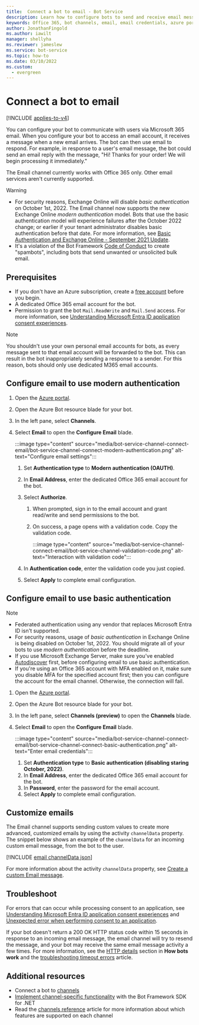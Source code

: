 ```yaml
---
title:  Connect a bot to email - Bot Service
description: Learn how to configure bots to send and receive email messages by connecting them to Microsoft 365 email. See how to customize messages.
keywords: Office 365, bot channels, email, email credentials, azure portal, custom email
author: JonathanFingold
ms.author: iawilt
manager: shellyha
ms.reviewer: jameslew
ms.service: bot-service
ms.topic: how-to
ms.date: 03/10/2022
ms.custom:
  - evergreen
---
```


# Connect a bot to email

[!INCLUDE [applies-to-v4](includes/applies-to-v4-current.md)]

You can configure your bot to communicate with users via Microsoft 365 email. When you configure your bot to access an email account, it receives a message when a new email arrives. The bot can then use email to respond. For example, in response to a user's email message, the bot could send an email reply with the message, "Hi! Thanks for your order! We will begin processing it immediately."

The Email channel currently works with Office 365 only. Other email services aren't currently supported.

> [!WARNING]
>
> - For security reasons, Exchange Online will disable _basic authentication_ on October 1st, 2022. The Email channel now supports the new Exchange Online _modern authentication_ model. Bots that use the basic authentication model will experience failures after the October 2022 change; or earlier if your tenant administrator disables basic authentication before that date. For more information, see [Basic Authentication and Exchange Online - September 2021 Update](https://techcommunity.microsoft.com/t5/exchange-team-blog/basic-authentication-and-exchange-online-september-2021-update/ba-p/2772210).
> - It's a violation of the Bot Framework [Code of Conduct](https://www.botframework.com/Content/Developer-Code-of-Conduct-for-Microsoft-Bot-Framework.htm) to create "spambots", including bots that send unwanted or unsolicited bulk email.

## Prerequisites

- If you don't have an Azure subscription, create a [free account](https://azure.microsoft.com/free/?WT.mc_id=A261C142F) before you begin.
- A dedicated Office 365 email account for the bot.
- Permission to grant the bot `Mail.ReadWrite` and `Mail.Send` access. For more information, see [Understanding Microsoft Entra ID application consent experiences](/azure/active-directory/develop/application-consent-experience).

> [!NOTE]
> You shouldn't use your own personal email accounts for bots, as every message sent to that email account will be forwarded to the bot. This can result in the bot inappropriately sending a response to a sender. For this reason, bots should only use dedicated M365 email accounts.

## Configure email to use modern authentication

1. Open the [Azure portal](https://portal.azure.com/).
1. Open the Azure Bot resource blade for your bot.
1. In the left pane, select **Channels**.
1. Select **Email** to open the **Configure Email** blade.

    :::image type="content" source="media/bot-service-channel-connect-email/bot-service-channel-connect-modern-authentication.png" alt-text="Configure email settings":::

    1. Set **Authentication type** to **Modern authentication (OAUTH)**.
    1. In **Email Address**, enter the dedicated Office 365 email account for the bot.
    1. Select **Authorize**.
        1. When prompted, sign in to the email account and grant read/write and send permissions to the bot.
        1. On success, a page opens with a validation code. Copy the validation code.

            :::image type="content" source="media/bot-service-channel-connect-email/bot-service-channel-validation-code.png" alt-text="Interaction with validation code":::

    1. In **Authentication code**, enter the validation code you just copied.
    1. Select **Apply** to complete email configuration.

## Configure email to use basic authentication

> [!NOTE]
>
> - Federated authentication using any vendor that replaces Microsoft Entra ID isn't supported.
> - For security reasons, usage of _basic authentication_ in Exchange Online is being disabled on October 1st, 2022.
>   You should migrate all of your bots to use _modern authentication_ before the deadline.
> - If you use Microsoft Exchange Server, make sure you've enabled [Autodiscover](/exchange/client-developer/exchange-web-services/autodiscover-for-exchange) first, before configuring email to use basic authentication.
> - If you're using an Office 365 account with MFA enabled on it, make sure you disable MFA for the specified account first; then you can configure the account for the email channel. Otherwise, the connection will fail.

1. Open the [Azure portal](https://portal.azure.com/).
1. Open the Azure Bot resource blade for your bot.
1. In the left pane, select **Channels (preview)** to open the **Channels** blade.
1. Select **Email** to open the **Configure Email** blade.

    :::image type="content" source="media/bot-service-channel-connect-email/bot-service-channel-connect-basic-authentication.png" alt-text="Enter email credentials":::

    1. Set **Authentication type** to **Basic authentication (disabling staring October, 2022)**.
    1. In **Email Address**, enter the dedicated Office 365 email account for the bot.
    1. In **Password**, enter the password for the email account.
    1. Select **Apply** to complete email configuration.

## Customize emails

The Email channel supports sending custom values to create more advanced, customized emails by using the activity `channelData` property.
The snippet below shows an example of the `channelData` for an incoming custom email message, from the bot to the user.

[!INCLUDE [email channelData json](includes/snippet-channelData-email.md)]

For more information about the activity `channelData` property, see [Create a custom Email message](v4sdk/bot-builder-channeldata.md#create-a-custom-email-message).

## Troubleshoot

For errors that can occur while processing consent to an application, see [Understanding Microsoft Entra ID application consent experiences](/azure/active-directory/develop/application-consent-experience) and [Unexpected error when performing consent to an application](/azure/active-directory/manage-apps/application-sign-in-unexpected-user-consent-error).

If your bot doesn't return a 200 OK HTTP status code within 15 seconds in response to an incoming email message, the email channel will try to resend the message, and your bot may receive the same email message activity a few times. For more information, see the [HTTP details](v4sdk/bot-builder-basics.md#http-details) section in **How bots work** and the [troubleshooting timeout errors](https://github.com/daveta/analytics/blob/master/troubleshooting_timeout.md) article.

## Additional resources

- Connect a bot to [channels](bot-service-manage-channels.md)
- [Implement channel-specific functionality](v4sdk/bot-builder-channeldata.md) with the Bot Framework SDK for .NET
- Read the [channels reference](bot-service-channels-reference.md) article for more information about which features are supported on each channel
